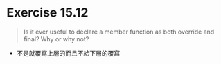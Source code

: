 # Exercise 15.12
> Is it ever useful to declare a member function as both override and final? Why or why not?
- 不是就覆寫上層的而且不給下層的覆寫